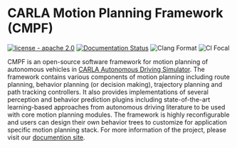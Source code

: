CARLA Motion Planning Framework (CMPF)
=====
[![license - apache 2.0](https://img.shields.io/:license-Apache%202.0-blue.svg)](https://opensource.org/licenses/Apache-2.0)
[![Documentation Status](https://readthedocs.org/projects/cmpf/badge/?version=latest)](https://cmpf.readthedocs.io/en/latest/?badge=latest)
![Clang Format](https://github.com/mlsdpk/cmpf/actions/workflows/clang_format.yml/badge.svg)
![CI Focal](https://github.com/mlsdpk/cmpf/actions/workflows/ci_focal.yml/badge.svg)

CMPF is an open-source software framework for motion planning of autonomous vehicles in [CARLA Autonomous Driving Simulator](https://carla.org/). The framework contains various components of motion planning including route planning, behavior planning (or decision making), trajectory planning and path tracking controllers. It also provides implementations of several perception and behavior prediction plugins including state-of-the-art learning-based approaches from autonomous driving literature to be used with core motion planning modules. The framework is highly reconfigurable and users can design their own behavior trees to customize for application specific motion planning stack. For more information of the project, please visit our [documention site](https://cmpf.readthedocs.io/).
